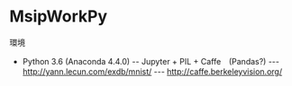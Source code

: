 # MsipWorkPy

環境
- Python 3.6 (Anaconda 4.4.0)
-- Jupyter + PIL + Caffe　(Pandas?)
--- http://yann.lecun.com/exdb/mnist/
--- http://caffe.berkeleyvision.org/
